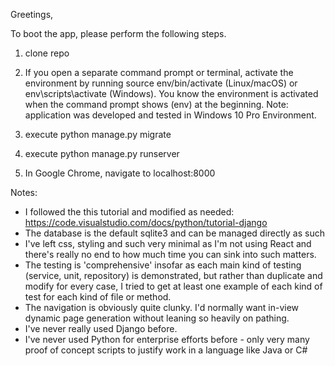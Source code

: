 Greetings,

To boot the app, please perform the following steps. 

1) clone repo

2) If you open a separate command prompt or terminal, 
activate the environment by running 
source env/bin/activate (Linux/macOS) or
env\scripts\activate (Windows). 
You know the environment is activated when the command prompt shows (env) at the beginning.
Note: application was developed and tested in Windows 10 Pro Environment.

3) execute python manage.py migrate

4) execute python manage.py runserver

5) In Google Chrome, navigate to localhost:8000


Notes:
- I followed the this tutorial and modified as needed: https://code.visualstudio.com/docs/python/tutorial-django
- The database is the default sqlite3 and can be managed directly as such
- I've left css, styling and such very minimal as I'm not using React and there's really no end to how much time you can sink into such matters. 
- The testing is 'comprehensive' insofar as each main kind of testing (service, unit, repository) is demonstrated, 
	but rather than duplicate and modify for every case, I tried to get at least one example of each kind of test for each kind of file or method.
- The navigation is obviously quite clunky. I'd normally want in-view dynamic page generation without leaning so heavily on pathing. 
- I've never really used Django before. 
- I've never used Python for enterprise efforts before - only very many proof of concept scripts to justify work in a language like Java or C#

